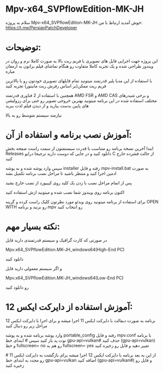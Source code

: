 # Mpv-x64_SVPflowEdition-MK-JH
سلام
 به پروژه Mpv-x64_SVPflowEdition-MK-JH خوش آمدید
ارتباط با من:
https://t.me/PersianPatchDeveloper

توضیحات:
=

این پروژه جهت اجرایی فایل های تصویری با فریم ریت بالا به صورت کاملا نرم و روان در ویندوز طراحی شده و یک تجربه کاملا متفاوت رو هنگام تماشای فیلم براتون به ارمغان میاره

با استفاده از این مدیا پلیر قدرتمند میتونید تمام فایلهای تصویری خودتون رو با بالاترین فریم ریت ممکن(بر اساس رفرش ریت مانیتور) تجربه کنید

همچنین با استفاده از 2 فناوری قدرتمند AMD FSR و AMD CAS و برخی شیدرهای مختلف استفاده شده در این برنامه میتونید بهترین خروجی تصویر رو حتی برای رزولیشن های پایین بدست بیارید و از دیدن فیلم لذت ببرید

نیازمند سیستم متوسط رو به بالا

آموزش نصب برنامه و استفاده از آن:
=

ابتدا آخرین نسخه برنامه رو متناسب با قدرت سیستمتون از سمت راست صفحه بخش Releases دانلود کنید و در جایی که دوست دارید ترجیحا درایو C از حالت فشرده خارج کنید

سپس وارد پوشه شده و به پوشه installer رفته و فایل mpv-install.bat به صورت ادمین اجرا کنید و منتظر باشید تا مراحل نصب برنامه تکمیل بشه

پس از اتمام مراحل نصب با زدن یک کلید روی کییبورد از نصب خارج بشید 

اکنون برنامه روی ویندوز شما نصب شده  و میتونید ازش استفاده کنید

برای استفاده از برنامه میتونید روی ویدئو مورد نظرتون کلیک راست کرده و گزینه OPEN WITH رو بزنید و برنامه mpv رو انتخاب کنید

نکته بسیار مهم:
=

در صورتی که کارت گرافیک و سیستم قدرتمندی دارید فایل 

Mpv.x64_SVPflowEdition.MK-JH_windows64(High-End PC)

دانلود کنید

و اگر سیستم معمولی دارید فایل

Mpv.x64_SVPflowEdition.MK-JH_windows64(Low-End PC)

رو دانلود کنید

آموزش استفاده از دایرکت ایکس 12:
=

برنامه به صورت دیفالت با دایرکت ایکس 11 اجرا میشه و برای اجرا با دایرکت ایکس 12 مراحل زیر رو دنبال کنید

وارد پوشه برنامه شده و به پوشه portable_config رفته و فایل mpv.conf با برنامه نوت پد باز کنید سپس # ابتدای خط gpu-api=vulkan# حذف کنید (gpu-api=vulkan) و خط fullscreen= no رو هم به fullscreen= yes تغییر دهید و فایل رو زخیره کنید

از این به بعد برنامه با دایرکت ایکس 12 اجرا میشه برای بازگشت به دایرکت ایکس 11 # رو مجدد به ابتدای خط gpu-api=vulkan اضافه کنید (gpu-api=vulkan#) و فایل رو زخیره کنید
